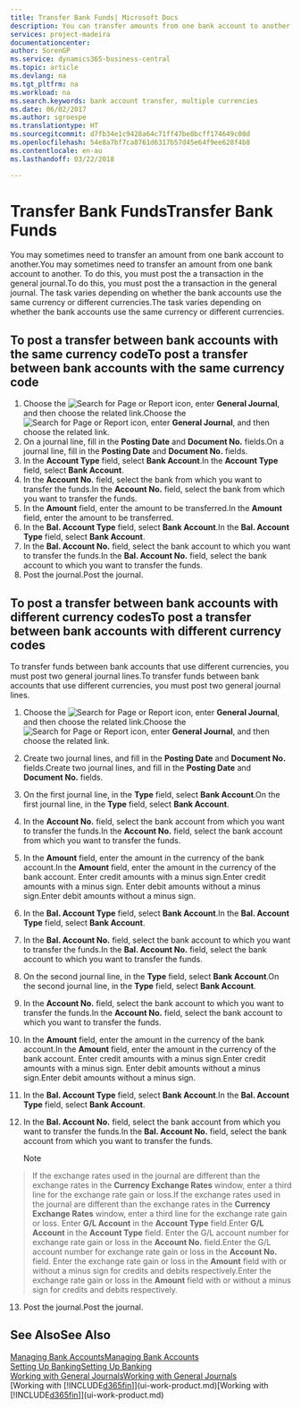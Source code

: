 ```yaml
---
title: Transfer Bank Funds| Microsoft Docs
description: You can transfer amounts from one bank account to another, including different currencies, by posting the transaction in the general journal.
services: project-madeira
documentationcenter: 
author: SorenGP
ms.service: dynamics365-business-central
ms.topic: article
ms.devlang: na
ms.tgt_pltfrm: na
ms.workload: na
ms.search.keywords: bank account transfer, multiple currencies
ms.date: 06/02/2017
ms.author: sgroespe
ms.translationtype: HT
ms.sourcegitcommit: d7fb34e1c9428a64c71ff47be8bcff174649c00d
ms.openlocfilehash: 54e8a7bf7ca8761d6317b57d45e64f9ee628f4b8
ms.contentlocale: en-au
ms.lasthandoff: 03/22/2018

---
```

# <a name="transfer-bank-funds"></a><span data-ttu-id="ca454-103">Transfer Bank Funds</span><span class="sxs-lookup"><span data-stu-id="ca454-103">Transfer Bank Funds</span></span>
<span data-ttu-id="ca454-104">You may sometimes need to transfer an amount from one bank account to another.</span><span class="sxs-lookup"><span data-stu-id="ca454-104">You may sometimes need to transfer an amount from one bank account to another.</span></span> <span data-ttu-id="ca454-105">To do this, you must post the a transaction in the general journal.</span><span class="sxs-lookup"><span data-stu-id="ca454-105">To do this, you must post the a transaction in the general journal.</span></span> <span data-ttu-id="ca454-106">The task varies depending on whether the bank accounts use the same currency or different currencies.</span><span class="sxs-lookup"><span data-stu-id="ca454-106">The task varies depending on whether the bank accounts use the same currency or different currencies.</span></span>

## <a name="to-post-a-transfer-between-bank-accounts-with-the-same-currency-code"></a><span data-ttu-id="ca454-107">To post a transfer between bank accounts with the same currency code</span><span class="sxs-lookup"><span data-stu-id="ca454-107">To post a transfer between bank accounts with the same currency code</span></span>
1. <span data-ttu-id="ca454-108">Choose the ![Search for Page or Report](media/ui-search/search_small.png "Search for Page or Report icon") icon, enter **General Journal**, and then choose the related link.</span><span class="sxs-lookup"><span data-stu-id="ca454-108">Choose the ![Search for Page or Report](media/ui-search/search_small.png "Search for Page or Report icon") icon, enter **General Journal**, and then choose the related link.</span></span>
2. <span data-ttu-id="ca454-109">On a journal line, fill in the **Posting Date** and **Document No.** fields.</span><span class="sxs-lookup"><span data-stu-id="ca454-109">On a journal line, fill in the **Posting Date** and **Document No.** fields.</span></span>
3. <span data-ttu-id="ca454-110">In the **Account Type** field, select **Bank Account**.</span><span class="sxs-lookup"><span data-stu-id="ca454-110">In the **Account Type** field, select **Bank Account**.</span></span>
4. <span data-ttu-id="ca454-111">In the **Account No.** field, select the bank from which you want to transfer the funds.</span><span class="sxs-lookup"><span data-stu-id="ca454-111">In the **Account No.** field, select the bank from which you want to transfer the funds.</span></span>
5. <span data-ttu-id="ca454-112">In the **Amount** field, enter the amount to be transferred.</span><span class="sxs-lookup"><span data-stu-id="ca454-112">In the **Amount** field, enter the amount to be transferred.</span></span>
6. <span data-ttu-id="ca454-113">In the **Bal. Account Type** field, select **Bank Account**.</span><span class="sxs-lookup"><span data-stu-id="ca454-113">In the **Bal. Account Type** field, select **Bank Account**.</span></span>
7. <span data-ttu-id="ca454-114">In the **Bal. Account No.** field, select the bank account to which you want to transfer the funds.</span><span class="sxs-lookup"><span data-stu-id="ca454-114">In the **Bal. Account No.** field, select the bank account to which you want to transfer the funds.</span></span>
8. <span data-ttu-id="ca454-115">Post the journal.</span><span class="sxs-lookup"><span data-stu-id="ca454-115">Post the journal.</span></span>

## <a name="to-post-a-transfer-between-bank-accounts-with-different-currency-codes"></a><span data-ttu-id="ca454-116">To post a transfer between bank accounts with different currency codes</span><span class="sxs-lookup"><span data-stu-id="ca454-116">To post a transfer between bank accounts with different currency codes</span></span>
<span data-ttu-id="ca454-117">To transfer funds between bank accounts that use different currencies, you must post two general journal lines.</span><span class="sxs-lookup"><span data-stu-id="ca454-117">To transfer funds between bank accounts that use different currencies, you must post two general journal lines.</span></span>

1. <span data-ttu-id="ca454-118">Choose the ![Search for Page or Report](media/ui-search/search_small.png "Search for Page or Report icon") icon, enter **General Journal**, and then choose the related link.</span><span class="sxs-lookup"><span data-stu-id="ca454-118">Choose the ![Search for Page or Report](media/ui-search/search_small.png "Search for Page or Report icon") icon, enter **General Journal**, and then choose the related link.</span></span>
2. <span data-ttu-id="ca454-119">Create two journal lines, and fill in the **Posting Date** and **Document No.** fields.</span><span class="sxs-lookup"><span data-stu-id="ca454-119">Create two journal lines, and fill in the **Posting Date** and **Document No.** fields.</span></span>
3. <span data-ttu-id="ca454-120">On the first journal line, in the **Type** field, select **Bank Account**.</span><span class="sxs-lookup"><span data-stu-id="ca454-120">On the first journal line, in the **Type** field, select **Bank Account**.</span></span>
4. <span data-ttu-id="ca454-121">In the **Account No.** field, select the bank account from which you want to transfer the funds.</span><span class="sxs-lookup"><span data-stu-id="ca454-121">In the **Account No.** field, select the bank account from which you want to transfer the funds.</span></span>
5. <span data-ttu-id="ca454-122">In the **Amount** field, enter the amount in the currency of the bank account.</span><span class="sxs-lookup"><span data-stu-id="ca454-122">In the **Amount** field, enter the amount in the currency of the bank account.</span></span> <span data-ttu-id="ca454-123">Enter credit amounts with a minus sign.</span><span class="sxs-lookup"><span data-stu-id="ca454-123">Enter credit amounts with a minus sign.</span></span> <span data-ttu-id="ca454-124">Enter debit amounts without a minus sign.</span><span class="sxs-lookup"><span data-stu-id="ca454-124">Enter debit amounts without a minus sign.</span></span>
6. <span data-ttu-id="ca454-125">In the **Bal. Account Type** field, select **Bank Account**.</span><span class="sxs-lookup"><span data-stu-id="ca454-125">In the **Bal. Account Type** field, select **Bank Account**.</span></span>
7. <span data-ttu-id="ca454-126">In the **Bal. Account No.** field, select the bank account to which you want to transfer the funds.</span><span class="sxs-lookup"><span data-stu-id="ca454-126">In the **Bal. Account No.** field, select the bank account to which you want to transfer the funds.</span></span>
8. <span data-ttu-id="ca454-127">On the second journal line, in the **Type** field, select **Bank Account**.</span><span class="sxs-lookup"><span data-stu-id="ca454-127">On the second journal line, in the **Type** field, select **Bank Account**.</span></span>
9. <span data-ttu-id="ca454-128">In the **Account No.** field, select the bank account to which you want to transfer the funds.</span><span class="sxs-lookup"><span data-stu-id="ca454-128">In the **Account No.** field, select the bank account to which you want to transfer the funds.</span></span>
10. <span data-ttu-id="ca454-129">In the **Amount** field, enter the amount in the currency of the bank account.</span><span class="sxs-lookup"><span data-stu-id="ca454-129">In the **Amount** field, enter the amount in the currency of the bank account.</span></span> <span data-ttu-id="ca454-130">Enter credit amounts with a minus sign.</span><span class="sxs-lookup"><span data-stu-id="ca454-130">Enter credit amounts with a minus sign.</span></span> <span data-ttu-id="ca454-131">Enter debit amounts without a minus sign.</span><span class="sxs-lookup"><span data-stu-id="ca454-131">Enter debit amounts without a minus sign.</span></span>
11. <span data-ttu-id="ca454-132">In the **Bal. Account Type** field, select **Bank Account**.</span><span class="sxs-lookup"><span data-stu-id="ca454-132">In the **Bal. Account Type** field, select **Bank Account**.</span></span>  
12. <span data-ttu-id="ca454-133">In the **Bal. Account No.** field, select the bank account from which you want to transfer the funds.</span><span class="sxs-lookup"><span data-stu-id="ca454-133">In the **Bal. Account No.** field, select the bank account from which you want to transfer the funds.</span></span>

    > [!NOTE]  
>   <span data-ttu-id="ca454-134">If the exchange rates used in the journal are different than the exchange rates in the **Currency Exchange Rates** window, enter a third line for the exchange rate gain or loss.</span><span class="sxs-lookup"><span data-stu-id="ca454-134">If the exchange rates used in the journal are different than the exchange rates in the **Currency Exchange Rates** window, enter a third line for the exchange rate gain or loss.</span></span> <span data-ttu-id="ca454-135">Enter **G/L Account** in the **Account Type** field.</span><span class="sxs-lookup"><span data-stu-id="ca454-135">Enter **G/L Account** in the **Account Type** field.</span></span> <span data-ttu-id="ca454-136">Enter the G/L account number for exchange rate gain or loss in the **Account No.** field.</span><span class="sxs-lookup"><span data-stu-id="ca454-136">Enter the G/L account number for exchange rate gain or loss in the **Account No.** field.</span></span> <span data-ttu-id="ca454-137">Enter the exchange rate gain or loss in the **Amount** field with or without a minus sign for credits and debits respectively.</span><span class="sxs-lookup"><span data-stu-id="ca454-137">Enter the exchange rate gain or loss in the **Amount** field with or without a minus sign for credits and debits respectively.</span></span>
13. <span data-ttu-id="ca454-138">Post the journal.</span><span class="sxs-lookup"><span data-stu-id="ca454-138">Post the journal.</span></span>

## <a name="see-also"></a><span data-ttu-id="ca454-139">See Also</span><span class="sxs-lookup"><span data-stu-id="ca454-139">See Also</span></span>
[<span data-ttu-id="ca454-140">Managing Bank Accounts</span><span class="sxs-lookup"><span data-stu-id="ca454-140">Managing Bank Accounts</span></span>](bank-manage-bank-accounts.md)  
[<span data-ttu-id="ca454-141">Setting Up Banking</span><span class="sxs-lookup"><span data-stu-id="ca454-141">Setting Up Banking</span></span>](bank-setup-banking.md)  
[<span data-ttu-id="ca454-142">Working with General Journals</span><span class="sxs-lookup"><span data-stu-id="ca454-142">Working with General Journals</span></span>](ui-work-general-journals.md)  
<span data-ttu-id="ca454-143">[Working with [!INCLUDE[d365fin](includes/d365fin_md.md)]](ui-work-product.md)</span><span class="sxs-lookup"><span data-stu-id="ca454-143">[Working with [!INCLUDE[d365fin](includes/d365fin_md.md)]](ui-work-product.md)</span></span>

